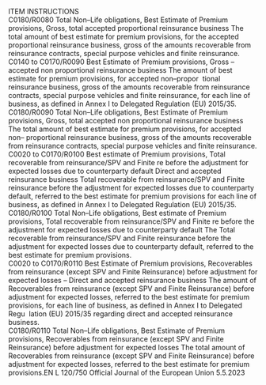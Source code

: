  
ITEM  INSTRUCTIONS  
C0180/R0080  Total Non–Life obligations, 
Best Estimate of Premium 
provisions, Gross, total 
accepted proportional 
reinsurance business  The total amount of best estimate for premium provisions, for the accepted 
proportional reinsurance business, gross of the amounts recoverable from 
reinsurance contracts, special purpose vehicles and finite reinsurance.  
C0140 to 
C0170/R0090  Best Estimate of Premium 
provisions, Gross – accepted 
non proportional reinsurance 
business  The amount of best estimate for premium provisions, for accepted non–propor ­
tional reinsurance business, gross of the amounts recoverable from reinsurance 
contracts, special purpose vehicles and finite reinsurance, for each line of business, 
as defined in Annex I to Delegated Regulation (EU) 2015/35.  
C0180/R0090  Total Non–Life obligations, 
Best Estimate of Premium 
provisions, Gross, total 
accepted non proportional 
reinsurance business  The total amount of best estimate for premium provisions, for accepted non– 
proportional reinsurance business, gross of the amounts recoverable from 
reinsurance contracts, special purpose vehicles and finite reinsurance.  
C0020 to 
C0170/R0100  Best estimate of Premium 
provisions, Total recoverable 
from reinsurance/SPV and 
Finite re before the adjustment 
for expected losses due to 
counterparty default Direct 
and accepted reinsurance 
business  Total recoverable from reinsurance/SPV and Finite reinsurance before the 
adjustment for expected losses due to counterparty default, referred to the best 
estimate for premium provisions for each line of business, as defined in Annex I 
to Delegated Regulation (EU) 2015/35.  
C0180/R0100  Total Non–Life obligations, 
Best estimate of Premium 
provisions, Total recoverable 
from reinsurance/SPV and 
Finite re before the adjustment 
for expected losses due to 
counterparty default  The Total recoverable from reinsurance/SPV and Finite reinsurance before the 
adjustment for expected losses due to counterparty default, referred to the best 
estimate for premium provisions.  
C0020 to 
C0170/R0110  Best Estimate of Premium 
provisions, Recoverables from 
reinsurance (except SPV and 
Finite Reinsurance) before 
adjustment for expected losses 
– Direct and accepted 
reinsurance business  The amount of Recoverables from reinsurance (except SPV and Finite Reinsurance) 
before adjustment for expected losses, referred to the best estimate for premium 
provisions, for each line of business, as defined in Annex I to Delegated Regu ­
lation (EU) 2015/35 regarding direct and accepted reinsurance business.  
C0180/R0110  Total Non–Life obligations, 
Best Estimate of Premium 
provisions, Recoverables from 
reinsurance (except SPV and 
Finite Reinsurance) before 
adjustment for expected losses  The total amount of Recoverables from reinsurance (except SPV and Finite 
Reinsurance) before adjustment for expected losses, referred to the best estimate 
for premium provisions.EN  L 120/750 Official Journal of the European Union 5.5.2023